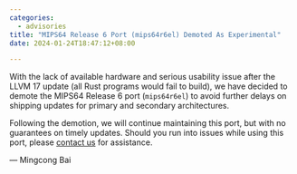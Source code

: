 ```yaml
---
categories:
  - advisories
title: "MIPS64 Release 6 Port (mips64r6el) Demoted As Experimental"
date: 2024-01-24T18:47:12+08:00

---
```


With the lack of available hardware and serious usability issue after the LLVM
17 update (all Rust programs would fail to build), we have decided to demote the
MIPS64 Release 6 port (`mips64r6el`) to avoid further delays on shipping updates
for primary and secondary architectures.

Following the demotion, we will continue maintaining this port, but with no
guarantees on timely updates. Should you run into issues while using this port,
please [contact us](https://aosc.io/contact) for assistance.

— Mingcong Bai
